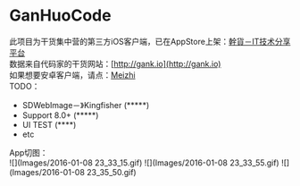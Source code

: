# GanHuoCode
此项目为干货集中营的第三方iOS客户端，已在AppStore上架：[幹貨－IT技术分享平台](https://appsto.re/cn/dc-A_.i)<br>
数据来自代码家的干货网站：[http://gank.io](http://gank.io)<br>
如果想要安卓客户端，请点：[Meizhi](https://github.com/drakeet/Meizhi)<br>
TODO：
  - SDWebImage－》Kingfisher  (*****)
  - Support 8.0+  (*****)
  - UI TEST  (****)
  - etc<br>
  
App切图：<br>
![](Images/2016-01-08 23_33_15.gif)
![](Images/2016-01-08 23_33_55.gif)
![](Images/2016-01-08 23_35_50.gif)
